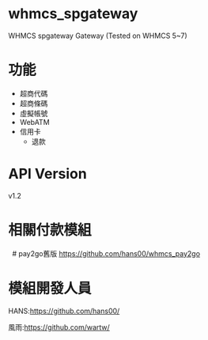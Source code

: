 # whmcs_spgateway
WHMCS spgateway Gateway (Tested on WHMCS 5~7)

# 功能
- 超商代碼
- 超商條碼
- 虛擬帳號
- WebATM
- 信用卡
  - 退款

# API Version
v1.2

# 相關付款模組 
   # pay2go舊版
https://github.com/hans00/whmcs_pay2go

# 模組開發人員
HANS:https://github.com/hans00/

風雨:https://github.com/wartw/
